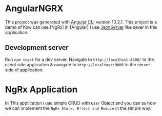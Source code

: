 # AngularNGRX

This project was generated with [Angular CLI](https://github.com/angular/angular-cli) version 10.2.1.
This project is a demo of how can use [NgRx] in [Angular]
I use [JsonServer](https://www.npmjs.com/package/json-server) like sever in this application.

## Development server

Run `npm start` for a dev server. Navigate to `http://localhost:4300/` to the client side application & navigate to `http://localhost:3000` to the server side of application.

# NgRx Application

In This application i use simple CRUD with `User` Object and you can se how we can implement the `NgRx Store, Effect and Reduce` in the simple way.
